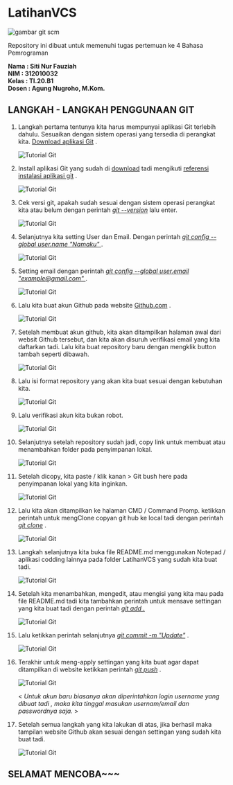 # LatihanVCS
![gambar git scm](Foto/LOGOUPB.png)


Repository ini dibuat untuk memenuhi tugas pertemuan ke 4 Bahasa Pemrograman

**Nama       	: Siti Nur Fauziah**<br>
**NIM	              : 312010032**<br>
**Kelas	    : TI.20.B1**<br>
**Dosen	    : Agung Nugroho, M.Kom.**<br>

## LANGKAH - LANGKAH PENGGUNAAN GIT
1. Langkah pertama tentunya kita harus mempunyai aplikasi Git terlebih dahulu. Sesuaikan dengan sistem operasi yang tersedia di perangkat kita. [Download aplikasi Git](https://git-scm.com/downloads) .

    ![Tutorial Git](Foto/Download.PNG)

2.  Install aplikasi Git yang sudah di [download](https://git-scm.com/downloads)  tadi mengikuti [referensi instalasi aplikasi git](https://git-scm.com/book/en/v2/Getting-Started-Installing-Git) .

    ![Tutorial Git](Foto/Install.PNG)

3. Cek versi git, apakah sudah sesuai dengan sistem operasi perangkat kita atau belum dengan perintah <i><u>git --version</u></i> lalu enter.

    ![Tutorial Git](Foto/Cekversion.PNG)

4. Selanjutnya kita setting User dan Email. Dengan perintah <i><u>git config --global user.name "Namaku" </u></i> .

    ![Tutorial Git](Foto/Tambahuser.PNG)

5. Setting email dengan perintah <i><u>git config --global user.email "example@gmail.com" </u></i> .

    ![Tutorial Git](Foto/Tambahemail.PNG)

6. Lalu kita buat akun Github pada website [Github.com](https://github.com/) .

    ![Tutorial Git](Foto/Newaccount.PNG)

7. Setelah membuat akun github, kita akan ditampilkan halaman awal dari websit Github tersebut, dan kita akan disuruh verifikasi email yang kita daftarkan tadi. Lalu kita buat repository baru dengan mengklik button tambah seperti dibawah.

    ![Tutorial Git](Foto/Newrepository.PNG)

8. Lalu isi format repository yang akan kita buat sesuai dengan kebutuhan kita.

    ![Tutorial Git](Foto/Createrepository.PNG)

9. Lalu verifikasi akun kita bukan robot.

    ![Tutorial Git](Foto/verifikasi.PNG)

10. Selanjutnya setelah repository sudah jadi, copy link untuk membuat atau menambahkan folder pada penyimpanan lokal.

    ![Tutorial Git](Foto/Copylink.PNG)

11. Setelah dicopy, kita paste / klik kanan > Git bush here pada penyimpanan lokal yang kita inginkan.

    ![Tutorial Git](Foto/gitbush.png)

12. Lalu kita akan ditampilkan ke halaman CMD / Command Promp.  ketikkan perintah untuk mengClone copyan git hub ke local tadi dengan perintah <i><u>git clone</u></i> .

    ![Tutorial Git](Foto/gittclone.png)

13. Langkah selanjutnya kita buka file README.md menggunakan Notepad / aplikasi codding lainnya pada folder LatihanVCS yang sudah kita buat tadi.

    ![Tutorial Git](Foto/Editreadme.PNG)

14. Setelah kita menambahkan, mengedit, atau mengisi yang kita mau pada file README.md tadi kita tambahkan perintah untuk mensave settingan yang kita buat tadi dengan perintah <i><u>git add .</u></i>

    ![Tutorial Git](Foto/Gitadd.PNG)

15. Lalu ketikkan perintah selanjutnya <i><u>git commit -m "Update"</u></i> .

    ![Tutorial Git](Foto/gitcommit.PNG)

16. Terakhir untuk meng-apply settingan yang kita buat agar dapat ditampilkan di website ketikkan perintah <i><u>git push</u></i> .

    ![Tutorial Git](Foto/gitpush.png)

    < <i>Untuk akun baru biasanya akan diperintahkan login username yang dibuat tadi , maka kita tinggal masukan usernam/email dan passwordnya saja.</i> >


17. Setelah semua langkah yang kita lakukan di atas, jika berhasil maka tampilan website Github akan sesuai dengan settingan yang sudah kita buat tadi.

    ![Tutorial Git](Foto/Finish.PNG)


## SELAMAT MENCOBA~~~
